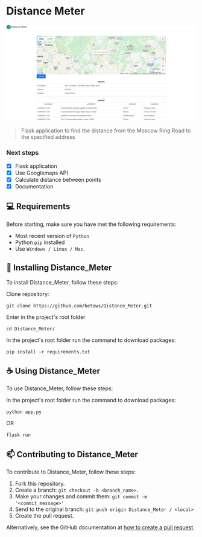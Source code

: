 # Distance Meter

<img src="example.png" alt="Example image">

> Flask application to find the distance from the Moscow Ring Road to the specified address

### Next steps

- [x] Flask application 
- [x] Use Googlemaps API
- [x] Calculate distance between points
- [x] Documentation 

## 💻 Requirements

Before starting, make sure you have met the following requirements: 

* Most recent version of `Python`
* Python `pip` installed 
* Use  `Windows / Linux / Mac`.

## 🚀 Installing Distance_Meter

To install Distance_Meter, follow these steps: 

Clone repository:
```
git clone https://github.com/betows/Distance_Meter.git
```

Enter in the project's root folder
```
cd Distance_Meter/
```

In the project's root folder run the command to download packages:
```
pip install -r requirements.txt
```

## ☕ Using Distance_Meter

To use Distance_Meter, follow these steps:

In the project's root folder run the command to download packages:
```
python app.py
```
OR
```
flask run
```

## 📫 Contributing to Distance_Meter

To contribute to Distance_Meter, follow these steps:

1. Fork this repository.
2. Create a branch: `git checkout -b <branch_name>`.
3. Make your changes and commit them: `git commit -m '<commit_message>'`
4. Send to the original branch: `git push origin Distance_Meter / <local>`
5. Create the pull request.

Alternatively, see the GitHub documentation at [how to create a pull request](https://help.github.com/en/github/collaborating-with-issues-and-pull-requests/creating-a-pull-request ). 